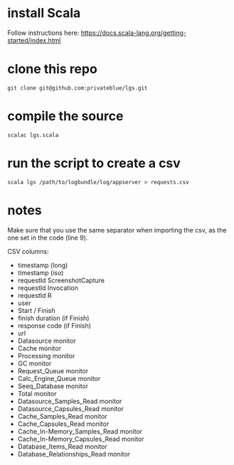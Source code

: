 # install Scala
Follow instructions here: https://docs.scala-lang.org/getting-started/index.html

# clone this repo
```git clone git@github.com:privateblue/lgs.git```

# compile the source
```scalac lgs.scala```

# run the script to create a csv
```scala lgs /path/to/logbundle/log/appserver > requests.csv```

# notes
Make sure that you use the same separator when importing the csv, as the one set in the code (line 9).

CSV columns:
* timestamp (long)
* timestamp (iso)
* requestId ScreenshotCapture
* requestId Invocation
* requestId R
* user
* Start / Finish
* finish duration (if Finish)
* response code (if Finish)
* url
* Datasource monitor
* Cache monitor
* Processing monitor
* GC monitor
* Request_Queue monitor
* Calc_Engine_Queue monitor
* Seeq_Database monitor
* Total monitor
* Datasource_Samples_Read monitor
* Datasource_Capsules_Read monitor
* Cache_Samples_Read monitor
* Cache_Capsules_Read monitor
* Cache_In-Memory_Samples_Read monitor
* Cache_In-Memory_Capsules_Read monitor
* Database_Items_Read monitor
* Database_Relationships_Read monitor
